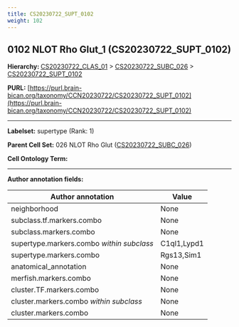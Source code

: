 ```yaml
---
title: CS20230722_SUPT_0102
weight: 102
---
```

## 0102 NLOT Rho Glut_1 (CS20230722_SUPT_0102)
<b>Hierarchy: </b>
[CS20230722_CLAS_01](../CS20230722_CLAS_01) >
[CS20230722_SUBC_026](../CS20230722_SUBC_026) >
[CS20230722_SUPT_0102](../CS20230722_SUPT_0102)

**PURL:** [https://purl.brain-bican.org/taxonomy/CCN20230722/CS20230722_SUPT_0102](https://purl.brain-bican.org/taxonomy/CCN20230722/CS20230722_SUPT_0102)

---


**Labelset:** supertype (Rank: 1)

**Parent Cell Set:** 026 NLOT Rho Glut ([CS20230722_SUBC_026](../CS20230722_SUBC_026))



**Cell Ontology Term:** 

[MARKER GENES.]: #


---

[TRANSFERRED ANNOTATIONS.]: #


[AUTHOR ANNOTATION FIELDS.]: #


**Author annotation fields:**

| Author annotation | Value |
|-------------------|-------|
|neighborhood|None|
|subclass.tf.markers.combo|None|
|subclass.markers.combo|None|
|supertype.markers.combo _within subclass_|C1ql1,Lypd1|
|supertype.markers.combo|Rgs13,Sim1|
|anatomical_annotation|None|
|merfish.markers.combo|None|
|cluster.TF.markers.combo|None|
|cluster.markers.combo _within subclass_|None|
|cluster.markers.combo|None|
